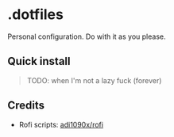 # .dotfiles
Personal configuration. Do with it as you please.

## Quick install
> TODO: when I'm not a lazy fuck (forever)

## Credits

- Rofi scripts: [adi1090x/rofi](https://github.com/adi1090x/rofi)

